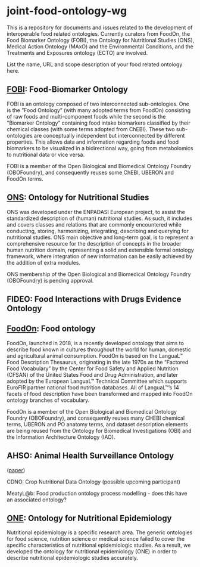 # joint-food-ontology-wg
This is a repository for documents and issues related to the development of interoperable food related ontologies.  Currently curators from FoodOn, the Food Biomarker Ontology (FOBI), the Ontology for Nutritional Studies (ONS), Medical Action Ontology (MAxO) and the Environmental Conditions, and the Treatments and Exposures ontology (ECTO) are involved.

List the name, URL and scope description of your food related ontology here. 

## [FOBI](https://github.com/pcastellanoescuder/FoodBiomarkerOntology): Food-Biomarker Ontology

FOBI is an ontology composed of two interconnected sub-ontologies. One is the ”Food Ontology” (with many adopted terms from FoodOn) consisting of raw foods and multi-component foods while the second is the ”Biomarker Ontology” containing food intake biomarkers classified by their chemical classes (with some terms adopted from ChEBI). These two sub-ontologies are conceptually independent but interconnected by different properties. This allows data and information regarding foods and food biomarkers to be visualized in a bidirectional way, going from metabolomics to nutritional data or vice versa. 

FOBI is a member of the Open Biological and Biomedical Ontology Foundry (OBOFoundry), and consequently reuses some ChEBI, UBERON and FoodOn terms.

## [ONS](https://github.com/enpadasi/Ontology-for-Nutritional-Studies): Ontology for Nutritional Studies
ONS was developed under the ENPADASI European project, to assist the standardized description of (human) nutritional studies. 
As such, it includes and covers classes and relations that are commonly encountered while conducting, storing, harmonizing, integrating, describing and querying for nutritional studies. ONS main objective and long-term goal, is to represent a comprehensive resource for the description of concepts in the broader human nutrition domain, representing a solid and extensible formal ontology framework, where integration of new information can be easily achieved by the addition of extra modules. 

ONS membership of the Open Biological and Biomedical Ontology Foundry (OBOFoundry) is pending approval. 

## FIDEO: Food Interactions with Drugs Evidence Ontology

## [FoodOn](https://foodon.org): Food ontology
FoodOn, launched in 2018, is a recently developed ontology that aims to describe food known in cultures throughout the world for human, domestic and agricultural animal consumption. FoodOn is based on the LanguaL™ Food Description Thesaurus, originating in the late 1970s as the “Factored Food Vocabulary” by the Center for Food Safety and Applied Nutrition (CFSAN) of the United States Food and Drug Administration, and later adopted by the European LanguaL™ Technical Committee which supports EuroFIR partner national food nutrition databases. All of LanguaL™’s 14 facets of food description have been transformed and mapped into FoodOn ontology branches of vocabulary.

FoodOn is a member of the Open Biological and Biomedical Ontology Foundry (OBOFoundry), and consequently reuses many CHEBI chemical terms, UBERON and PO anatomy terms, and dataset description elements are being reused from the Ontology for Biomedical Investigations (OBI) and the Information Architecture Ontology (IAO).

## AHSO: Animal Health Surveillance Ontology 
(<a href="https://www.researchgate.net/project/AHSO-Animal-Health-Surveillance-Ontology">paper</a>)
 
CDNO: Crop Nutritional Data Ontology (possible upcoming participant)
 
MeatyL@b: Food production ontology process modelling - does this have an associated ontology?

## [ONE](https://github.com/cyang0128/Nutritional-epidemiologic-ontologies): Ontology for Nutritional Epidemiology
Nutritional epidemiology is a specific research area. The generic ontologies for food science, nutrition science or medical science failed to cover the specific characteristics of nutritional epidemiologic studies. As a result, we developed the ontology for nutritional epidemiology (ONE) in order to describe nutritional epidemiologic studies accurately.

